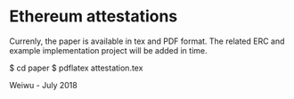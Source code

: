 # Ethereum attestations

Currenly, the paper is available in tex and PDF format. The related
ERC and example implementation project will be added in time.

$ cd paper
$ pdflatex attestation.tex

Weiwu - July 2018
